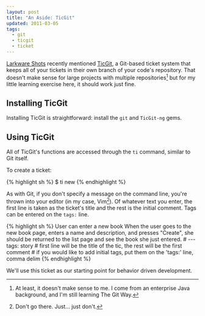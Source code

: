 ```yaml
---
layout: post
title: "An Aside: TicGit"
updated: 2011-03-05
tags:
  - git
  - ticgit
  - ticket
---
```

[Larkware Shots](http://larkware.com/shots) recently mentioned
[TicGit](https://github.com/jeffWelling/ticgit), a Git-based ticket system that keeps all of your
tickets in their own branch of your code's repository. That doesn't make sense for large projects
with multiple repositories[^fn1] but for my little learning exercise here, it should work just fine.

## Installing TicGit

Installing TicGit is straightforward: install the `git` and `TicGit-ng` gems.

## Using TicGit

All of TicGit's functions are accessed through the `ti` command, similar to Git itself.

To create a ticket:

{% highlight sh %}
    $ ti new
{% endhighlight %}

As with Git, if you don't specify a message on the command line, you're thrown into your
editor (in my case, Vim[^fn2]). Of whatever text you enter, the first line is taken as
the ticket's title and the rest is the initial comment. Tags can be entered on the `tags:` line.

{% highlight sh %}
    User can enter a new book
    When the user goes to the new book page, enters a name and description, and
    presses "Create", she should be returned to the list page and see the book
    she just entered.
    # ---
    tags: story
    # first line will be the title of the tic, the rest will be the first comment
    # if you would like to add initial tags, put them on the 'tags:' line, comma delim
{% endhighlight %}

We'll use this ticket as our starting point for behavior driven development.

[^fn1]:
    At least, it doesn't make sense to me. I come from an enterprise Java background,
    and I'm still learning The Git Way.

[^fn2]:
    Don't go there. Just... just don't.
